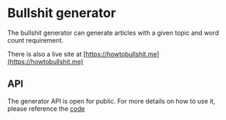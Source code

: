 # Bullshit generator

The bullshit generator can generate articles with a given topic and word count requirement.   

There is also a live site at [https://howtobullshit.me](https://howtobullshit.me)

## API

The generator API is open for public. For more details on how to use it, please reference the [code](https://github.com/StillFantastic/bullshit/blob/5cf1a7fc9c70442a213cd8941450695dd13fa76c/index.html#L100a)
